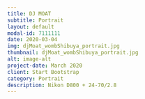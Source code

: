 ```yaml
---
title: DJ MOAT
subtitle: Portrait
layout: default
modal-id: 7111111
date: 2020-03-04
img: djMoat_wombShibuya_portrait.jpg
thumbnail: djMoat_wombShibuya_portrait.jpg
alt: image-alt
project-date: March 2020
client: Start Bootstrap
category: Portrait
description: Nikon D800 + 24-70/2.8
---
```


